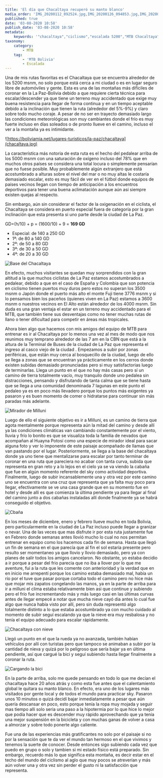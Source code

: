 ```yaml
---
title: 'El día que Chacaltaya recuperó su manto blanco'
media_order: 'IMG_20200112_092524.jpg,IMG_20200126_094853.jpg,IMG_20200209_111225.jpg,IMG_20200209_112218.jpg,IMG_20200308_120628.jpg,IMG_20200809_104205.jpg,chacaltaya.jpg,IMG_20200112_105602.jpg'
published: true
date: '03-08-2020 10:58'
publish_date: '03-08-2020 10:58'
metadata:
    keywords: '"chacaltaya","ciclismo","escalada 5200","MTB Chacaltaya"'
taxonomy:
    category:
        - MTB
    tag:
        - 'MTB Bolivia'
        - Escalada
---
```


Una de mis rutas favoritas es el Chacaltaya que se encuentra alrededor de los 5200 msnm, no solo porque está cerca a mi ciudad o es en lugar seguro libre de automóviles y gente. Esta es una de las montañas más difíciles de coronar en la La Paz-Bolivia debido a que requiere cierta técnica para escalar/descender ya que tiene un terreno muy accidentado que exige muy buena resistencia para llegar de forma continua y en un tiempo aceptable debido a la inclinación que tienen la ruta (alrededor del 5%-9%) y claro sobre todo mucho coraje.  A pesar de no ser en trayecto demasiado largo las condiciones meteorológicas son muy cambiantes donde el frío es muy fuerte incluso en días soleados o de pronto llueve en el camino, incluso el ver a la montaña ya es intimidante.  

![https://boliviamia.net/lugares-turisticos/la-paz/chacaltaya](chacaltaya.jpg)

La característica más notoria de esta ruta es el hecho del pedalear arriba de los 5000 msnm con una saturación de oxígeno incluso del 78% que en muchos otros países se considera una total locura o simplemente pensarían que no fuese posible. Muy probablemente algún extranjero que está acostumbrado a alturas sobre el nivel del mar o no muy altas le costaría demasiado escalar, esto es muy fácil de ver en el fútbol donde equipos de países vecinos llegan con tiempo de anticipación a los encuentros deportivos para tener una buena aclimatación aunque aún así siempre existen quejas al respecto. 

Sin embargo, aún sin considerar el factor de la oxigenación en el ciclista, el Chacaltaya se considera en puerto especial fuera de categoría por la gran inclinación que esta presenta si uno parte desde la ciudad de La Paz.

GD=(h/10) + p = (1600/10) + 9 = **169 GD**
* Especial: de 140 a 250 GD
* 1ª: de 80 a 140 GD
* 2ª: de 50 a 80 GD
* 3ª: de 30 a 50 GD
* 4ª: de 20 a 30 GD

![Base del Chacaltaya](IMG_20200112_092524.jpg)
 

En efecto, muchos visitantes se quedan muy sorprendidos con la gran altitud a la que muchos ciclistas de La Paz estamos acostumbrados a pedalear, debido a que en el caso de España y Colombia que son potencia en ciclismo tienen puertos muy duros pero estos no superan los 3500 msnm o Japón donde el puerto más alto el monte Fuji tiene 3776 msnm y si lo pensamos bien los paceños (quienes viven en La Paz) estamos a 3600 msnm o nuestros vecinos en El Alto están alrededor de los 4000 msnm. Sin duda es una gran ventaja el estar en un terreno muy accidentado para el MTB, que también tiene sus desventajas como no tener muchas rutas de llano o tener dificultad para competir en áreas más tropicales. 
 
 
Ahora bien algo que hacemos con mis amigos del equipo de MTB para entrenar es ir al Chacaltaya por lo menos una vez al mes de modo que nos reunimos muy temprano alrededor de las 7 am en la CBN que está a la altura de la Terminal de Buses de la ciudad de La Paz que representa el ingreso al casco viejo de la ciudad . Empezamos a subir por zonas periféricas, que están muy cerca al bosquecillo de la ciudad, luego de ello se llega a zonas que se encuentran ya prácticamente en los cerros donde existen subidas demasiado pronunciadas pero si muy satisfactorias luego de terminarlas. Llega un punto en el que no hay más casas pero sí un camino de tierra totalmente vacío, muy tranquilo donde uno pedalea sin distracciones, pensando y disfrutando de tanta calma que se tiene hasta que se llega a una comunidad denominada 7 lagunas en este punto el pedaleo ya es en poco más llevadero porque los puntos más exigentes ya pasaron y es buen momento de comer o hidratarse para continuar sin más paradas más adelante. 

![Mirador de Milluni](IMG_20200126_094853.jpg)

Luego de ello el siguiente objetivo es ir a Milluni, es un camino de tierra que agota mentalmente porque representa aún la mitad del camino y desde allí ya las condiciones climáticas van cambiando constantemente por el viento, lluvia y frío lo bonito es que se visualiza toda la familia de nevados que acompañan al Huayna Potosí como una especie de mirador ideal para sacar alguna foto y ver lo imponente de este paisaje acompañado de llamas que van pastando por el lugar. Posteriormente,  se llega a la base del chacaltaya donde ya uno tiene que mentalizarse para escalar por tanto terminar de coronar en una ruta que pareciera no acabar con tanta curva, subida que representa en gran reto y a lo lejos en el cielo ya se va viendo la cabaña que fue en algún momento referente del sky como actividad deportiva. Finalmente, luego de subir incansablemente una y otra vez por este camino uno se encuentra con una cruz que representa que ya falta muy poco para llegar, efectivamente se ve una casa grande que en su momento fue en hotel y desde allí es que comienza la última pendiente ya para llegar al final del camino junto a dos cabañas instaladas allí donde finalmente ya se habrá conseguido el objetivo.
 
![Cbaña](IMG_20200112_105602.jpg)
 
En los meses de diciembre, enero y febrero llueve mucho en toda Bolivia, pero particularmente en la ciudad de La Paz incluso puede llegar a granizar o nevar. Una de las veces que mas disfrute ir por esta ruta justamente fue en Febrero donde semanas antes llovió mucho lo cual no nos permitan entrenar en equipo como los hacemos cada fin de semana. Hasta que llegó un fin de semana en el que parecía que al fin el sol estaría presente pero resulto ser momentaneo ya que llovio y llovio demasiado, pero ya con planes de salir todos los amigos cancelaron. No obstante,  yo estaba decidio a ir porque a pesar del frio parecia que no iba a llover por lo que me aventure, fui a la ruta que les comente con anterioridad y la verdad que en en inicio me arrepentí porque los camino estaba demasiado mal, había un río por el tuve que pasar porque cortaba todo el camino pero no hice más que mojar mis zapatos congelando las manos, ya en la parte de arriba para ir a milluni el clima estaba relativamente bien asi que continue y subiendo pero el frío fue incrementando más y más luego casi en las últimas curvas antes de llegar empecé a notar que mucha nieve cayó dia antes lo cual fue algo que nunca había visto por allí, pero sin duda representó algo totalmente distinto a lo que estaba acostumbrado ya con mucho cuidado al momento de subir seguí escalando ya que la nieve era muy resbalosa y no tenía el equipo adecuado para escalar rápidamente.

![Chacaltaya con nieve](IMG_20200209_111225.jpg)

Llegó un punto en el que la rueda ya no avanzada, también habían vehículos por allí con turistas pero que tampoco se animaban a subir por la cantidad de nieva y quizá por lo peligroso que sería bajar ya en última pendiente, así que cargué la bici y seguí subiendo hasta llegar finalmente a coronar la ruta. 

![Cargando la bici](IMG_20200209_112218.jpg)

En la parte de arriba, solo me quede pensando en todo lo que me decían el chacaltaya hace 20 años atrás y como esta fue antes que el calentamiento global le quitara su manto blanco. En efecto, era uno de los lugares más visitados por gente local y de todos el mundo para practicar sky. Pasaron unos 10 minutos o quizá decidí bajar inmediatamente a pesar que aún quería descansar en poco, esto porque tenía la ropa muy mojada y seguir mas tiempo alli solo seria una paso a la hipotermia por lo que hice lo mejor que podía hacer que es descender muy rápido aprovechando que ya tenía una mejor suspensión en la bicicleta y con muchas ganas de volver a casa a almorzar y sobre todo ponerte algo caliente.
 
Fue una de las experiencias más gratificantes no solo por el paisaje si no por la sensación que te da ver el mundo tan hermoso en el que vivimos y tenemos la suerte de conocer. Desde entonces sigo subiendo cada vez que puedo en grupo o solo y tambien si mi estado físico está preparado. Sin embargo, recuerdo más lo que significa esta montaña, es decir estar en el techo del mundo del ciclismo al aglo que muy pocos se atreverían y más aún volver una y otra vez sin perder el gusto ni la satisfacción que representa.
